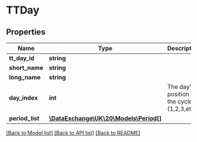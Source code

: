 # TTDay

## Properties
Name | Type | Description | Notes
------------ | ------------- | ------------- | -------------
**tt_day_id** | **string** |  | 
**short_name** | **string** |  | 
**long_name** | **string** |  | 
**day_index** | **int** | The day’s position in the cycle (1,2,3,etc). | 
**period_list** | [**\DataExchange\UK\20\Models\Period[]**](Period.md) |  | [optional] 

[[Back to Model list]](../README.md#documentation-for-models) [[Back to API list]](../README.md#documentation-for-api-endpoints) [[Back to README]](../README.md)


